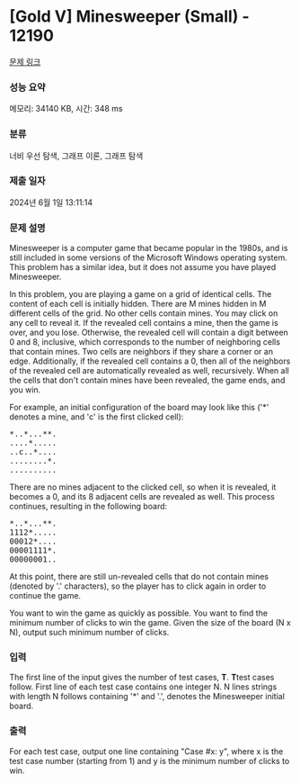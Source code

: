 # [Gold V] Minesweeper (Small) - 12190 

[문제 링크](https://www.acmicpc.net/problem/12190) 

### 성능 요약

메모리: 34140 KB, 시간: 348 ms

### 분류

너비 우선 탐색, 그래프 이론, 그래프 탐색

### 제출 일자

2024년 6월 1일 13:11:14

### 문제 설명

<p>Minesweeper is a computer game that became popular in the 1980s, and is still included in some versions of the Microsoft Windows operating system. This problem has a similar idea, but it does not assume you have played Minesweeper.</p>

<p>In this problem, you are playing a game on a grid of identical cells. The content of each cell is initially hidden. There are M mines hidden in M different cells of the grid. No other cells contain mines. You may click on any cell to reveal it. If the revealed cell contains a mine, then the game is over, and you lose. Otherwise, the revealed cell will contain a digit between 0 and 8, inclusive, which corresponds to the number of neighboring cells that contain mines. Two cells are neighbors if they share a corner or an edge. Additionally, if the revealed cell contains a 0, then all of the neighbors of the revealed cell are automatically revealed as well, recursively. When all the cells that don't contain mines have been revealed, the game ends, and you win.</p>

<p>For example, an initial configuration of the board may look like this ('*' denotes a mine, and 'c' is the first clicked cell):</p>

<pre>*..*...**.
....*.....
..c..*....
........*.
..........
</pre>

<p>There are no mines adjacent to the clicked cell, so when it is revealed, it becomes a 0, and its 8 adjacent cells are revealed as well. This process continues, resulting in the following board:</p>

<pre>*..*...**.
1112*.....
00012*....
00001111*.
00000001..
</pre>

<p>At this point, there are still un-revealed cells that do not contain mines (denoted by '.' characters), so the player has to click again in order to continue the game.</p>

<p>You want to win the game as quickly as possible. You want to find the minimum number of clicks to win the game. Given the size of the board (N x N), output such minimum number of clicks.</p>

### 입력 

 <p>The first line of the input gives the number of test cases, <strong>T</strong>. <strong>T</strong>test cases follow. First line of each test case contains one integer N. N lines strings with length N follows containing '*' and '.', denotes the Minesweeper initial board.</p>

### 출력 

 <p>For each test case, output one line containing "Case #x: y", where x is the test case number (starting from 1) and y is the minimum number of clicks to win.</p>

